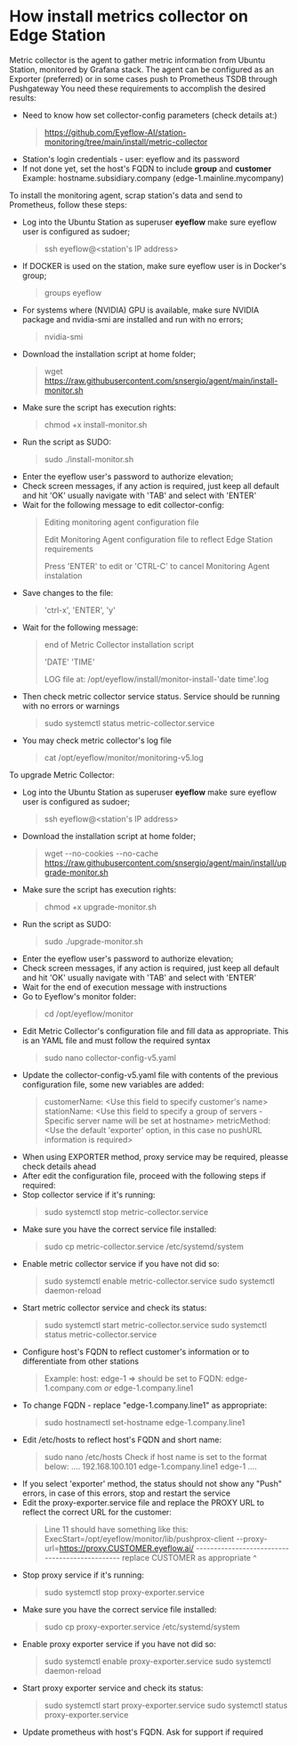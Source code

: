 # How install metrics collector on Edge Station
Metric collector is the agent to gather metric information from Ubuntu Station, monitored by Grafana stack.
The agent can be configured as an Exporter (preferred) or in some cases push to Prometheus TSDB through Pushgateway 
You need these requirements to accomplish the desired results:
  - Need to know how set collector-config parameters (check details at:)
    > https://github.com/Eyeflow-AI/station-monitoring/tree/main/install/metric-collector
  - Station's login credentials - user: eyeflow and its password
  - If not done yet, set the host's FQDN to include **group** and **customer**
    Example: hostname.subsidiary.company (edge-1.mainline.mycompany)

To install the monitoring agent, scrap station's data and send to Prometheus, follow these steps:
- Log into the Ubuntu Station as superuser **eyeflow** make sure eyeflow user is configured as sudoer;
  > ssh eyeflow@<station's IP address>
- If DOCKER is used on the station, make sure eyeflow user is in Docker's group;
  > groups eyeflow
- For systems where (NVIDIA) GPU is available, make sure NVIDIA package and nvidia-smi are installed and run with no errors;
  > nvidia-smi
- Download the installation script at home folder;
  > wget https://raw.githubusercontent.com/snsergio/agent/main/install-monitor.sh
- Make sure the script has execution rights:
  > chmod +x install-monitor.sh
- Run the script as SUDO:
  > sudo ./install-monitor.sh
- Enter the eyeflow user's password to authorize elevation;
- Check screen messages, if any action is required, just keep all default and hit 'OK' usually navigate with 'TAB' and select with 'ENTER'
- Wait for the following message to edit collector-config:
  > Editing monitoring agent configuration file
  > 
  > Edit Monitoring Agent configuration file to reflect Edge Station requirements
  >
  > Press 'ENTER' to edit or 'CTRL-C' to cancel Monitoring Agent instalation 
  >  
- Save changes to the file:
  > 'ctrl-x', 'ENTER', 'y'
- Wait for the following message:
  >  
  > end of Metric Collector installation script
  > 
  > 'DATE' 'TIME'
  >  
  >  LOG file at: /opt/eyeflow/install/monitor-install-'date time'.log 
  >  
- Then check metric collector service status. Service should be running with no errors or warnings
  > sudo systemctl status metric-collector.service
- You may check metric collector's log file
  > cat /opt/eyeflow/monitor/monitoring-v5.log

To upgrade Metric Collector:
- Log into the Ubuntu Station as superuser **eyeflow** make sure eyeflow user is configured as sudoer;
  > ssh eyeflow@<station's IP address>
- Download the installation script at home folder;
  > wget --no-cookies --no-cache https://raw.githubusercontent.com/snsergio/agent/main/install/upgrade-monitor.sh
- Make sure the script has execution rights:
  > chmod +x upgrade-monitor.sh
- Run the script as SUDO:
  > sudo ./upgrade-monitor.sh
- Enter the eyeflow user's password to authorize elevation;
- Check screen messages, if any action is required, just keep all default and hit 'OK' usually navigate with 'TAB' and select with 'ENTER'
- Wait for the end of execution message with instructions
- Go to Eyeflow's monitor folder:
  > cd /opt/eyeflow/monitor
- Edit Metric Collector's configuration file and fill data as appropriate. This is an YAML file and must follow the required syntax
  > sudo nano collector-config-v5.yaml
- Update the collector-config-v5.yaml file with contents of the previous configuration file, some new variables are added:
  > customerName: <Use this field to specify customer's name>
  > stationName: <Use this field to specify a group of servers - Specific server name will be set at hostname>
  > metricMethod: <Use the default 'exporter' option, in this case no pushURL information is required>
- When using EXPORTER method, proxy service may be required, pleasse check details ahead
- After edit the configuration file, proceed with the following steps if required:
- Stop collector service if it's running:
  > sudo systemctl stop metric-collector.service
- Make sure you have the correct service file installed:
  > sudo cp metric-collector.service /etc/systemd/system
- Enable metric collector service if you have not did so:
  > sudo systemctl enable metric-collector.service
  > sudo systemctl daemon-reload
- Start metric collector service and check its status:
  > sudo systemctl start metric-collector.service
  > sudo systemctl status metric-collector.service
- Configure host's FQDN to reflect customer's information or to differentiate from other stations
  > Example: host: edge-1 => should be set to FQDN: edge-1.company.com *or* edge-1.company.line1
- To change FQDN - replace "edge-1.company.line1" as appropriate:
  > sudo hostnamectl set-hostname edge-1.company.line1
- Edit /etc/hosts to reflect host's FQDN and short name:
  > sudo nano /etc/hosts
  > Check if host name is set to the format below:
  > ....
  > 192.168.100.101    edge-1.company.line1    edge-1
  > ....
- If you select 'exporter' method, the status should not show any "Push" errors, in case of this errors, stop and restart the service
- Edit the proxy-exporter.service file and replace the PROXY URL to reflect the correct URL for the customer:
  > Line 11 should have something like this:
  > ExecStart=/opt/eyeflow/monitor/lib/pushprox-client --proxy-url=https://proxy.CUSTOMER.eyeflow.ai/
  > ----------------------------------------------- replace CUSTOMER as appropriate ^
- Stop proxy service if it's running:
  > sudo systemctl stop proxy-exporter.service
- Make sure you have the correct service file installed:
  > sudo cp proxy-exporter.service /etc/systemd/system
- Enable proxy exporter service if you have not did so:
  > sudo systemctl enable proxy-exporter.service
  > sudo systemctl daemon-reload
- Start proxy exporter service and check its status:
  > sudo systemctl start proxy-exporter.service
  > sudo systemctl status proxy-exporter.service
- Update prometheus with host's FQDN. Ask for support if required
